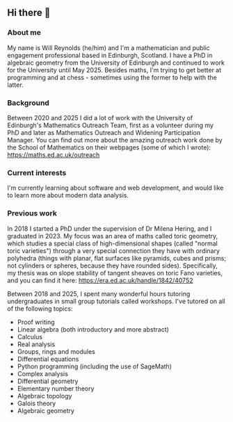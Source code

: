 ## Hi there 👋

### About me
My name is Will Reynolds (he/him) and I'm a mathematician and public engagement professional based in Edinburgh, Scotland. I have a PhD in algebraic geometry from the University of Edinburgh and continued to work for the University until May 2025. Besides maths, I'm trying to get better at programming and at chess - sometimes using the former to help with the latter.

### Background
Between 2020 and 2025 I did a lot of work with the University of Edinburgh's Mathematics Outreach Team, first as a volunteer during my PhD and later as Mathematics Outreach and Widening Participation Manager. You can find out more about the amazing outreach work done by the School of Mathematics on their webpages (some of which I wrote): https://maths.ed.ac.uk/outreach

### Current interests
I'm currently learning about software and web development, and would like to learn more about modern data analysis.

### Previous work
In 2018 I started a PhD under the supervision of Dr Milena Hering, and I graduated in 2023. My focus was an area of maths called toric geometry, which studies a special class of high-dimensional shapes (called "normal toric varieties") through a very special connection they have with ordinary polyhedra (things with planar, flat surfaces like pyramids, cubes and prisms; not cylinders or spheres, because they have rounded sides). Specifically, my thesis was on slope stability of tangent sheaves on toric Fano varieties, and you can find it here: https://era.ed.ac.uk/handle/1842/40752

Between 2018 and 2025, I spent many wonderful hours tutoring undergraduates in small group tutorials called workshops. I've tutored on all of the following topics:
 - Proof writing
 - Linear algebra (both introductory and more abstract)
 - Calculus
 - Real analysis
 - Groups, rings and modules
 - Differential equations
 - Python programming (including the use of SageMath)
 - Complex analysis
 - Differential geometry
 - Elementary number theory
 - Algebraic topology
 - Galois theory
 - Algebraic geometry
